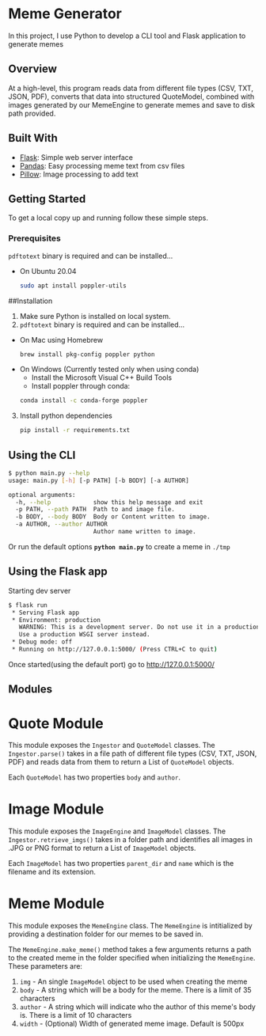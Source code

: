 # Meme Generator

In this project, I use Python to develop a CLI tool and Flask application to generate memes

## Overview

At a high-level, this program reads data from different file types (CSV, TXT, JSON, PDF), converts that data into structured QuoteModel, combined with images generated by our MemeEngine to generate memes and save to disk path provided.

## Built With

* [Flask](https://github.com/pallets/flask): Simple web server interface
* [Pandas](https://github.com/pandas-dev/pandas): Easy processing meme text from csv files
* [Pillow](https://github.com/python-pillow/Pillow): Image processing to add text

## Getting Started

To get a local copy up and running follow these simple steps.

### Prerequisites

`pdftotext` binary is required and can be installed...
* On Ubuntu 20.04
  ```sh
  sudo apt install poppler-utils
  ```

##Installation

1. Make sure Python is installed on local system.
2. `pdftotext` binary is required and can be installed...
* On Mac using Homebrew
  ```sh
  brew install pkg-config poppler python
  ```
* On Windows (Currently tested only when using conda)
    * Install the Microsoft Visual C++ Build Tools
    * Install poppler through conda:
    ```sh
    conda install -c conda-forge poppler
    ```
3. Install python dependencies
   ```sh
   pip install -r requirements.txt
   ```

## Using the CLI

```sh
$ python main.py --help
usage: main.py [-h] [-p PATH] [-b BODY] [-a AUTHOR]

optional arguments:
  -h, --help            show this help message and exit
  -p PATH, --path PATH  Path to and image file.
  -b BODY, --body BODY  Body or Content written to image.
  -a AUTHOR, --author AUTHOR
                        Author name written to image.
```
Or run the default options **```python main.py```** to create a meme in ```./tmp```

## Using the Flask app
Starting dev server
```sh
$ flask run
 * Serving Flask app
 * Environment: production
   WARNING: This is a development server. Do not use it in a production deployment.
   Use a production WSGI server instead.
 * Debug mode: off
 * Running on http://127.0.0.1:5000/ (Press CTRL+C to quit)
```
Once started(using the default port) go to http://127.0.0.1:5000/

## Modules

# Quote Module
This module exposes the `Ingestor` and `QuoteModel` classes. The `Ingestor.parse()` takes in a file path of different file types (CSV, TXT, JSON, PDF) and reads data from them to return a List of `QuoteModel` objects.

Each `QuoteModel` has two properties `body` and `author`.

# Image Module
This module exposes the `ImageEngine` and `ImageModel` classes. The `Ingestor.retrieve_imgs()` takes in a folder path and identifies all images in .JPG or PNG format to return a List of `ImageModel` objects.

Each `ImageModel` has two properties `parent_dir` and `name` which is the filename and its extension.

# Meme Module
This module exposes the `MemeEngine` class. The `MemeEngine` is intitialized by providing a destination folder for our memes to be saved in. 

The `MemeEngine.make_meme()` method takes a few arguments returns a path to the created meme in the folder specified when initializing the `MemeEngine`. These parameters are:<br>
1. `img` - An single `ImageModel` object to be used when creating the meme
2. `body` - A string which will be a body for the meme. There is a limit of 35 characters
3. `author` - A string which will indicate who the author of this meme's body is. There is a limit of 10 characters
4. `width` - (Optional) Width of generated meme image. Default is 500px






